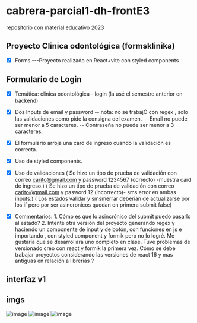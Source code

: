 # cabrera-parcial1-dh-frontE3
repositorio con material educativo 2023

## Proyecto Clinica odontológica (formsklinika)
- [x] Forms
---Proyecto realizado en React+vite con styled components 

## Formulario de Login 
- [X] Temática: clinica odontológica - login (la usé el semestre anterior en backend)
- [x] Dos Inputs de email y password
  -- nota: no se trabajÓ con regex , solo las validaciones como pide la consigna del examen.
     -- Email no puede ser menor a 5 caracteres.
     -- Contraseña no puede ser menor a 3 caracteres.
- [x] El formulario arroja una card de ingreso cuando la validación es correcta.  
- [x] Uso de styled components.
- [X] Uso de validaciones ( Se hizo un tipo de prueba de validación con correo carito@gmail.com y password 1234567 (correcto) -muestra card de ingreso.)
                          ( Se hizo un tipo de prueba de validación con correo carito@gmail.com y pasword 12 (incorrecto)- sms error en ambas inputs.) 
                          ( Los estados validar y smsmerrar deberian de actualizarse por los if pero por ser asincronicos quedan en primera submit false)
 
 - [X] Commentarios: 1. Cómo es que lo asincrónico del submit puedo pasarlo al estado? 2. Intenté otra versión del proyecto generando regex y haciendo un componente de input y de botón, con funciones en js e importando , con styled component y formik pero no lo logré. Me gustaría que se desarrollara uno completo en clase. 
 Tuve problemas de versionado creo con react y formik la primera vez. Cómo se debe trabajar proyectos considerando las versiones de react 16 y mas antiguas en relación a librerias ?




## interfaz v1

## imgs
![image](https://user-images.githubusercontent.com/93058053/224519598-8fb0da35-2209-4367-a3c9-2ad79c91e3ee.png)
![image](https://user-images.githubusercontent.com/93058053/224519653-8d2e41ee-15ed-4819-aa0e-fa744b3153c5.png)
![image](https://user-images.githubusercontent.com/93058053/224519677-cc797044-890f-42ae-ae2d-286635de562b.png)


